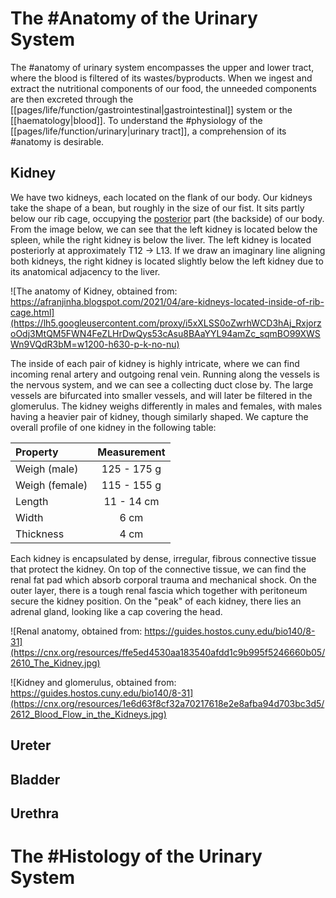# The #Anatomy of the Urinary System

The #anatomy of urinary system encompasses the upper and lower tract, where the blood is filtered of its wastes/byproducts. When we ingest and extract the nutritional components of our food, the unneeded components are then excreted through the [[pages/life/function/gastrointestinal|gastrointestinal]] system or the [[haematology|blood]]. To understand the #physiology of the [[pages/life/function/urinary|urinary tract]], a comprehension of its #anatomy is desirable.

## Kidney

We have two kidneys, each located on the flank of our body. Our kidneys take the shape of a bean, but roughly in the size of our fist. It sits partly below our rib cage, occupying the [posterior](https://en.wikipedia.org/wiki/Anatomical_terms_of_location#Anterior_and_posterior) part (the backside) of our body. From the image below, we can see that the left kidney is located below the spleen, while the right kidney is below the liver. The left kidney is located posteriorly at approximately T12 -> L13. If we draw an imaginary line aligning both kidneys, the right kidney is located slightly below the left kidney due to its anatomical adjacency to the liver.

![The anatomy of Kidney, obtained from: https://afranjinha.blogspot.com/2021/04/are-kidneys-located-inside-of-rib-cage.html](https://lh5.googleusercontent.com/proxy/i5xXLSS0oZwrhWCD3hAj_RxjorzoOdj3MtQM5FWN4FeZLHrDwQys53cAsu8BAaYYL94amZc_sqmBO99XWSWn9VQdR3bM=w1200-h630-p-k-no-nu)

The inside of each pair of kidney is highly intricate, where we can find incoming renal artery and outgoing renal vein. Running along the vessels is the nervous system, and we can see a collecting duct close by. The large vessels are bifurcated into smaller vessels, and will later be filtered in the glomerulus. The kidney weighs differently in males and females, with males having a heavier pair of kidney, though similarly shaped. We capture the overall profile of one kidney in the following table:

| Property       | Measurement |
| :------------- | :---------: |
| Weigh (male)   | 125 - 175 g |
| Weigh (female) | 115 - 155 g |
| Length         | 11 - 14 cm  |
| Width          | 6 cm        |
| Thickness      | 4 cm        |

Each kidney is encapsulated by dense, irregular, fibrous connective tissue that protect the kidney. On top of the connective tissue, we can find the renal fat pad which absorb corporal trauma and mechanical shock. On the outer layer, there is a tough renal fascia which together with peritoneum secure the kidney position. On the "peak" of each kidney, there lies an adrenal gland, looking like a cap covering the head.

![Renal anatomy, obtained from: https://guides.hostos.cuny.edu/bio140/8-31](https://cnx.org/resources/ffe5ed4530aa183540afdd1c9b995f5246660b05/2610_The_Kidney.jpg)

![Kidney and glomerulus, obtained from: https://guides.hostos.cuny.edu/bio140/8-31](https://cnx.org/resources/1e6d63f8cf32a70217618e2e8afba94d703bc3d5/2612_Blood_Flow_in_the_Kidneys.jpg)

## Ureter

## Bladder

## Urethra

# The #Histology of the Urinary System